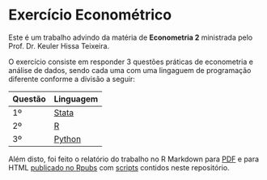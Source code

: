 # Exercício Econométrico

Este é um trabalho advindo da matéria de **Econometria 2** ministrada pelo Prof. Dr. Keuler Hissa Teixeira.

O exercício consiste em responder 3 questões práticas de econometria e análise de dados, sendo cada uma com uma lingaguem de programação diferente conforme a divisão a seguir:

| Questão | Linguagem|
| -------- | -------- | 
| 1º   | [Stata](https://github.com/viniventur/Exercicio-Econometrico/blob/main/DOFILE-Exe-econometrico.do)  |
| 2º   | [R](https://github.com/viniventur/Exercicio-Econometrico/blob/main/Exer-Econometrico.R)   |
| 3º   | [Python](https://github.com/viniventur/Exercicio-Econometrico/blob/main/Exe_Econometrico.ipynb) |

Além disto, foi feito o relatório do trabalho no R Markdown para [PDF](https://github.com/viniventur/Exercicio-Econometrico/blob/main/Exe-Econometrico-PDF.pdf) e para HTML [publicado no Rpubs](https://rpubs.com/viniventur/exereconometrico) com [scripts](https://github.com/viniventur/Exercicio-Econometrico/tree/main/R%20Markdown) contidos neste repositório.
